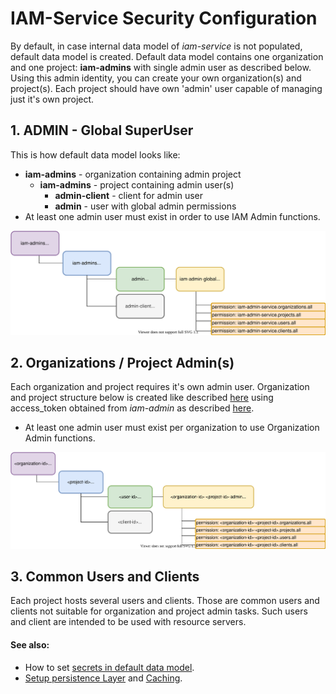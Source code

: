 # IAM-Service Security Configuration
By default, in case internal data model of *iam-service* is not populated, default data model is created.
Default data model contains one organization and one project: __iam-admins__ with single admin user 
as described below. Using this admin identity, you can create your own organization(s) and 
project(s). Each project should have own 'admin' user capable of managing just it's own project.

## 1. ADMIN - Global SuperUser
This is how default data model looks like:
* __iam-admins__ - organization containing admin project
  * __iam-admins__ - project containing admin user(s)
    * __admin-client__ - client for admin user
    * __admin__ - user with global admin permissions
* At least one admin user must exist in order to use IAM Admin functions.

![iam-admins](schemas/default_iam-admins_organization_model.svg)

## 2. Organizations / Project Admin(s)
Each organization and project requires it's own admin user. Organization and project 
structure below is created like described [here](02b-create-organization-with-admin.md) using access_token obtained from *iam-admin* as described [here](02a-get-admin-access-token.md).  

* At least one admin user must exist per organization to use Organization Admin functions.

![project-model](schemas/default_organization-project_model.svg)

## 3. Common Users and Clients
Each project hosts several users and clients. Those are common users and clients not suitable for organization and project admin tasks.
Such users and client are intended to be used with resource servers. 

#### See also:
* How to set [secrets in default data model](01a-standalone-server-config.md).
* [Setup persistence Layer](01b_setup-persitence-layer.md) and [Caching](01c_setup-cache-layer.md).
